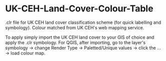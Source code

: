 # UK-CEH-Land-Cover-Colour-Table
.clr file for UK CEH land cover classification scheme (for quick labelling and symbology). Colour matched from UK CEH's web mapping service.

To apply simply import the UK CEH land cover to your GIS of choice and apply the .clr symbology. For QGIS, after importing, go to the layer's symbology → change Render Type → Paletted/Unique values → click the ... → load colour map.
